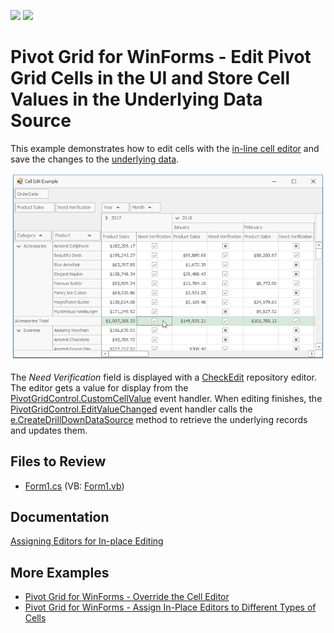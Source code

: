 <!-- default badges list -->
[![](https://img.shields.io/badge/Open_in_DevExpress_Support_Center-FF7200?style=flat-square&logo=DevExpress&logoColor=white)](https://supportcenter.devexpress.com/ticket/details/T828658)
[![](https://img.shields.io/badge/📖_How_to_use_DevExpress_Examples-e9f6fc?style=flat-square)](https://docs.devexpress.com/GeneralInformation/403183)
<!-- default badges end -->
# Pivot Grid for WinForms - Edit Pivot Grid Cells in the UI and Store Cell Values in the Underlying Data Source 

This example demonstrates how to edit cells with the [in-line cell editor](https://docs.devexpress.com/WindowsForms/9388) and save the changes to the [underlying data](https://docs.devexpress.com/WindowsForms/1882).

![screenshot](/images/screenshot.png)

The _Need Verification_ field is displayed with a [CheckEdit](https://docs.devexpress.com/WindowsForms/DevExpress.XtraEditors.CheckEdit) repository editor. The editor gets a value for display from the [PivotGridControl.CustomCellValue](https://docs.devexpress.com/WindowsForms/DevExpress.XtraPivotGrid.PivotGridControl.CustomCellValue) event handler. When editing finishes, the [PivotGridControl.EditValueChanged](https://docs.devexpress.com/WindowsForms/DevExpress.XtraPivotGrid.PivotGridControl.EditValueChanged) event handler calls the [e.CreateDrillDownDataSource](https://docs.devexpress.com/CoreLibraries/DevExpress.XtraPivotGrid.PivotCellEventArgsBase-3.CreateDrillDownDataSource.overloads) method to retrieve the underlying records and updates them.

## Files to Review

* [Form1.cs](./CS/HowToEditAndSavePivotCellValues/Form1.cs) (VB: [Form1.vb](./VB/HowToEditAndSavePivotCellValues/Form1.vb))

## Documentation

[Assigning Editors for In-place Editing](https://docs.devexpress.com/WindowsForms/5896/controls-and-libraries/pivot-grid/data-shaping/editing/assigning-editors-for-in-place-editing)

## More Examples

- [Pivot Grid for WinForms - Override the Cell Editor](https://github.com/DevExpress-Examples/how-to-override-the-cell-editor-used-for-the-in-place-editing-t515806)
- [Pivot Grid for WinForms - Assign In-Place Editors to Different Types of Cells](https://github.com/DevExpress-Examples/winforms-pivotgrid-assign-in-place-editors-to-different-types-of-cells)

